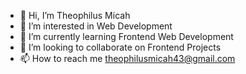 - 👋 Hi, I’m Theophilus Micah
- 👀 I’m interested in Web Development
- 🌱 I’m currently learning Frontend Web Development
- 💞️ I’m looking to collaborate on Frontend Projects
- 📫 How to reach me theophilusmicah43@gmail.com

<!---
Theophilus43/Theophilus43 is a ✨ special ✨ repository because its `README.md` (this file) appears on your GitHub profile.
You can click the Preview link to take a look at your changes.
--->
